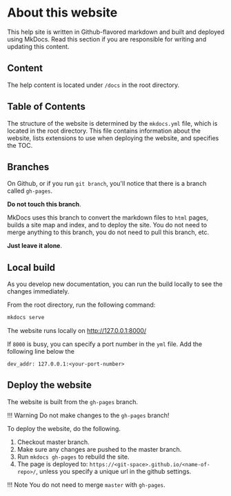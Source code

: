 # About this website

This help site is written in Github-flavored markdown and built and deployed using MkDocs. Read this section if you are
responsible for writing and updating this content.

## Content

The help content is located under `/docs` in the root directory.

## Table of Contents

The structure of the website is determined by the `mkdocs.yml` file, which is located in the root directory. This file
contains information about the website, lists extensions to use when deploying the website, and specifies the TOC.

## Branches

On Github, or if you run `git branch`, you'll notice that there is a branch called `gh-pages`. 

**Do not touch this branch**.

MkDocs uses this branch to convert the markdown files to `html` pages, builds a site map and index, and to deploy the
site. You do not need to merge anything to this branch, you do not need to pull this branch, etc. 

**Just leave it alone**.

## Local build

As you develop new documentation, you can run the build locally to see the changes immediately.

From the root directory, run the following command:

```bash
mkdocs serve
```

The website runs locally on http://127.0.0.1:8000/

If `8000` is busy, you can specify a port number in the `yml` file. Add the following line below the 

`dev_addr: 127.0.0.1:<your-port-number>`

## Deploy the website

The website is built from the `gh-pages` branch.

!!! Warning
    Do not make changes to the `gh-pages` branch!

To deploy the website, do the following.

1. Checkout master branch.
1. Make sure any changes are pushed to the master branch.
1. Run `mkdocs gh-pages` to rebuild the site.
1. The page is deployed to:
    `https://<git-space>.github.io/<name-of-repo>/`,
    unless you specify a unique url in the github settings.

!!! Note
    You do not need to merge `master` with `gh-pages`.